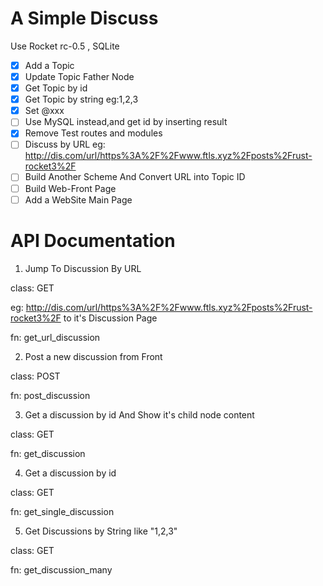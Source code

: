 # A Simple Discuss

Use Rocket rc-0.5 , SQLite

- [x] Add a Topic
- [x] Update Topic Father Node
- [x] Get Topic by id
- [x] Get Topic by string eg:1,2,3
- [x] Set @xxx 
- [ ] Use MySQL instead,and get id by inserting result
- [x] Remove Test routes and modules
- [ ] Discuss by URL eg: http://dis.com/url/https%3A%2F%2Fwww.ftls.xyz%2Fposts%2Frust-rocket3%2F
- [ ] Build Another Scheme And Convert URL into Topic ID
- [ ] Build Web-Front Page
- [ ] Add a WebSite Main Page

# API Documentation

1. Jump To Discussion By URL

class: GET

eg: http://dis.com/url/https%3A%2F%2Fwww.ftls.xyz%2Fposts%2Frust-rocket3%2F to it's Discussion Page

fn: get_url_discussion

2. Post a new discussion from Front

class: POST

fn: post_discussion

3. Get a discussion by id And Show it's child node content

class: GET

fn: get_discussion

4. Get a discussion by id

class: GET

fn: get_single_discussion

5. Get Discussions by String like "1,2,3"

class: GET

fn: get_discussion_many

